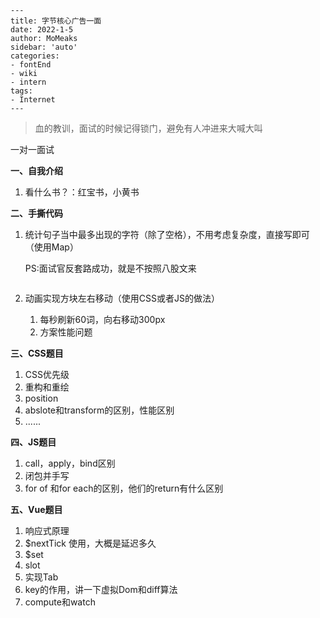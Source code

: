 ```
---
title: 字节核心广告一面
date: 2022-1-5
author: MoMeaks
sidebar: 'auto'
categories:
- fontEnd
- wiki
- intern
tags:
- Internet
---
```

> 血的教训，面试的时候记得锁门，避免有人冲进来大喊大叫

一对一面试

**一、自我介绍**

1. 看什么书？：红宝书，小黄书

**二、手撕代码**

1. 统计句子当中最多出现的字符（除了空格），不用考虑复杂度，直接写即可（使用Map）

   PS:面试官反套路成功，就是不按照八股文来

   ```js
   
   ```

2. 动画实现方块左右移动（使用CSS或者JS的做法）

   1. 每秒刷新60词，向右移动300px
   2. 方案性能问题

**三、CSS题目**

1. CSS优先级
2. 重构和重绘
3. position
4. abslote和transform的区别，性能区别
5. ......

**四、JS题目**

1. call，apply，bind区别
2. 闭包并手写
3. for of 和for each的区别，他们的return有什么区别

**五、Vue题目**

1. 响应式原理
2. $nextTick 使用，大概是延迟多久
3. $set 
4. slot
5. 实现Tab
6. key的作用，讲一下虚拟Dom和diff算法
7. compute和watch
